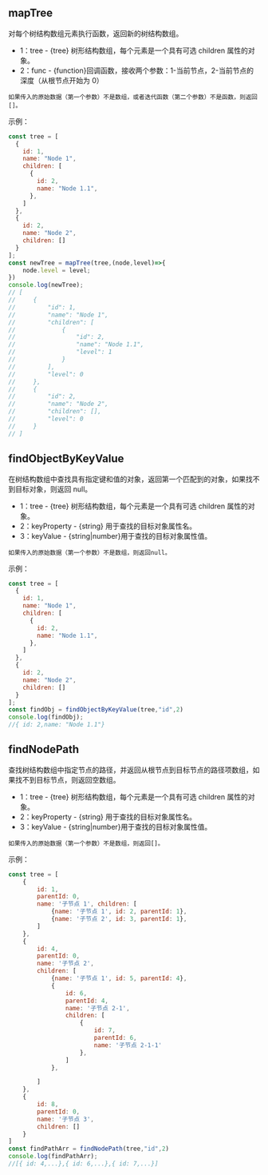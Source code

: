## mapTree
对每个树结构数组元素执行函数，返回新的树结构数组。

- 1：tree - {tree} 树形结构数组，每个元素是一个具有可选 children 属性的对象。
- 2：func - {function}回调函数，接收两个参数：1-当前节点，2-当前节点的深度（从根节点开始为 0）

`如果传入的原始数据（第一个参数）不是数组，或者迭代函数（第二个参数）不是函数，则返回[]。`

示例：
````javascript
const tree = [
  {
    id: 1,
    name: "Node 1",
    children: [
      {
        id: 2,
        name: "Node 1.1",
      },
    ]
  },
  {
    id: 2,
    name: "Node 2",
    children: []
  }
];
const newTree = mapTree(tree,(node,level)=>{
    node.level = level;
})
console.log(newTree);
// [
//     {
//         "id": 1,
//         "name": "Node 1",
//         "children": [
//             {
//                 "id": 2,
//                 "name": "Node 1.1",
//                 "level": 1
//             }
//         ],
//         "level": 0
//     },
//     {
//         "id": 2,
//         "name": "Node 2",
//         "children": [],
//         "level": 0
//     }
// ]
````

## findObjectByKeyValue
在树结构数组中查找具有指定键和值的对象，返回第一个匹配到的对象，如果找不到目标对象，则返回 null。

- 1：tree - {tree} 树形结构数组，每个元素是一个具有可选 children 属性的对象。
- 2：keyProperty - {string} 用于查找的目标对象属性名。
- 3：keyValue - {string|number}用于查找的目标对象属性值。

`如果传入的原始数据（第一个参数）不是数组，则返回null。`

示例：
````javascript
const tree = [
  {
    id: 1,
    name: "Node 1",
    children: [
      {
        id: 2,
        name: "Node 1.1",
      },
    ]
  },
  {
    id: 2,
    name: "Node 2",
    children: []
  }
];
const findObj = findObjectByKeyValue(tree,"id",2)
console.log(findObj);
//{ id: 2,name: "Node 1.1"}
````

## findNodePath
查找树结构数组中指定节点的路径，并返回从根节点到目标节点的路径项数组，如果找不到目标节点，则返回空数组。

- 1：tree - {tree} 树形结构数组，每个元素是一个具有可选 children 属性的对象。
- 2：keyProperty - {string} 用于查找的目标对象属性名。
- 3：keyValue - {string|number}用于查找的目标对象属性值。

`如果传入的原始数据（第一个参数）不是数组，则返回[]。`

示例：
````javascript
const tree = [
    {
        id: 1,
        parentId: 0,
        name: '子节点 1', children: [
            {name: '子节点 1', id: 2, parentId: 1},
            {name: '子节点 2', id: 3, parentId: 1},
        ]
    },
    {
        id: 4,
        parentId: 0,
        name: '子节点 2',
        children: [
            {name: '子节点 1', id: 5, parentId: 4},
            {
                id: 6,
                parentId: 4,
                name: '子节点 2-1',
                children: [
                    {
                        id: 7,
                        parentId: 6,
                        name: '子节点 2-1-1'
                    },
                ]
            },

        ]
    },
    {
        id: 8,
        parentId: 0,
        name: '子节点 3',
        children: []
    }
]
const findPathArr = findNodePath(tree,"id",2)
console.log(findPathArr);
//[{ id: 4,...},{ id: 6,...},{ id: 7,...}]
````

